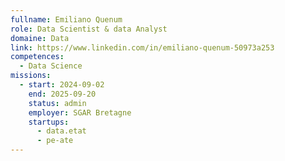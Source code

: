 ```yaml
---
fullname: Emiliano Quenum
role: Data Scientist & data Analyst
domaine: Data
link: https://www.linkedin.com/in/emiliano-quenum-50973a253
competences:
  - Data Science
missions:
  - start: 2024-09-02
    end: 2025-09-20
    status: admin
    employer: SGAR Bretagne
    startups:
      - data.etat
      - pe-ate
---
```

